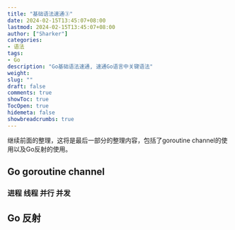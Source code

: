 ```yaml
---
title: "基础语法速通③"
date: 2024-02-15T13:45:07+08:00 
lastmod: 2024-02-15T13:45:07+08:00
author: ["Sharker"] 
categories: 
- 语法
tags: 
- Go
description: "Go基础语法速通, 速通Go语言中关键语法"
weight: 
slug: ""
draft: false 
comments: true 
showToc: true 
TocOpen: true 
hidemeta: false 
showbreadcrumbs: true 
---
```

继续前面的整理，这将是最后一部分的整理内容，包括了goroutine channel的使用以及Go反射的使用。

## Go goroutine channel
### 进程 线程 并行 并发

## Go 反射


